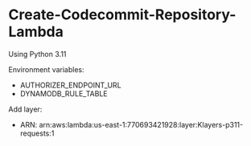 # Create-Codecommit-Repository-Lambda
 
Using Python 3.11

Environment variables:
- AUTHORIZER_ENDPOINT_URL
- DYNAMODB_RULE_TABLE

Add layer:
- ARN: arn:aws:lambda:us-east-1:770693421928:layer:Klayers-p311-requests:1